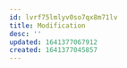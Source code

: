 ```yaml
---
id: lvrf75lmlyv0so7qx8m71lv
title: Modification
desc: ''
updated: 1641377067912
created: 1641377045857
---
```



